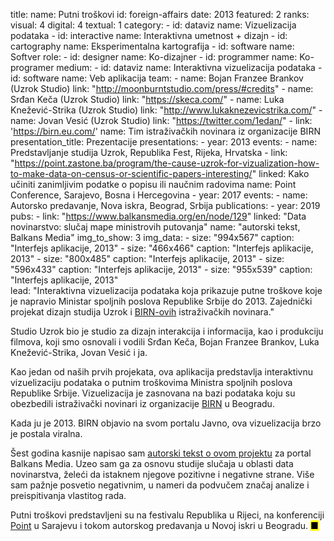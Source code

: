 title: 
    name: Putni troškovi
id: foreign-affairs
date: 2013
featured: 2
ranks:
    visual: 4
    digital: 4
    textual: 1
category: 
    - id: dataviz
      name: Vizuelizacija podataka
    - id: interactive
      name: Interaktivna umetnost + dizajn
    - id: cartography
      name: Eksperimentalna kartografija
    - id: software
      name: Softver
role:
    - id: designer
      name: Ko-dizajner
    - id: programmer
      name: Ko-programer
medium:
    - id: dataviz
      name: Interaktivna vizuelizacija podataka
    - id: software
      name: Veb aplikacija
team:
    - name: Bojan Franzee Brankov (Uzrok Studio)
      link: "http://moonburntstudio.com/press/#credits"
    - name: Srđan Keča (Uzrok Studio)
      link: "https://skeca.com/"
    - name: Luka Knežević-Strika (Uzrok Studio)
      link: "http://www.lukaknezevicstrika.com/"
    - name: Jovan Vesić (Uzrok Studio)
      link: "https://twitter.com/1edan/"
    - link: 'https://birn.eu.com/'
      name: Tim istraživačkih novinara iz organizacije BIRN
presentation_title: Prezentacije
presentations:
    - year: 2013
      events:
        - name: <span class='italic-style'>Predstavljanje studija Uzrok</span>, Republika Fest, Rijeka, Hrvatska
        - link: "https://point.zastone.ba/program/the-cause-uzrok-for-vizualization-how-to-make-data-on-census-or-scientific-papers-interesting/"
          linked: Kako učiniti zanimljivim podatke o popisu ili naučnim radovima
          name: Point Conference, Sarajevo, Bosna i Hercegovina
    - year: 2017
      events:
        - name: <span class='italic-style'>Autorsko predavanje</span>, Nova iskra, Beograd, Srbija
publications:
    - year: 2019
      pubs:
        - link: "https://www.balkansmedia.org/en/node/129"
          linked: "Data novinarstvo: slučaj mape ministrovih putovanja"
          name: "autorski tekst, Balkans Media"
img_to_show: 3
img_data:
    - size: "994x567"
      caption: "Interfejs aplikacije, 2013"
    - size: "466x466"
      caption: "Interfejs aplikacije, 2013"
    - size: "800x485"
      caption: "Interfejs aplikacije, 2013"
    - size: "596x433"
      caption: "Interfejs aplikacije, 2013"
    - size: "955x539"
      caption: "Interfejs aplikacije, 2013"   
lead: "Interaktivna vizuelizacija podataka koja prikazuje putne troškove koje je napravio Ministar spoljnih poslova Republike Srbije do 2013. Zajednički projekat dizajn studija Uzrok i <a href='https://birn.eu.com/' target='_blank'>BIRN-ovih</a> istraživačkih novinara."

Studio Uzrok bio je studio za dizajn interakcija i informacija, kao i produkciju filmova, koji smo osnovali i vodili Srđan Keča, Bojan Franzee Brankov, Luka Knežević-Strika, Jovan Vesić i ja. 

Kao jedan od naših prvih projekata, ova aplikacija predstavlja interaktivnu vizuelizaciju podataka o putnim troškovima Ministra spoljnih poslova Republike Srbije. Vizuelizacija je zasnovana na bazi podataka koju su obezbedili istraživački novinari iz organizacije <a href='https://birn.eu.com/' target='_blank'>BIRN</a> u Beogradu.

Kada ju je 2013. BIRN objavio na svom portalu <span class='italic-style'>Javno</span>, ova vizuelizacija brzo je postala viralna. 

Šest godina kasnije napisao sam <a href='https://www.balkansmedia.org/en/node/129' target='_blank'>autorski tekst o ovom projektu</a> za portal Balkans Media. Uzeo sam ga za osnovu studije slučaja u oblasti data novinarstva, želeći da istaknem njegove pozitivne i negativne strane. Više sam pažnje posvetio negativnim, u nameri da podvučem značaj analize i preispitivanja vlastitog rada.  

<span class='italic-style'>Putni troškovi</span> predstavljeni su na festivalu Republika u Rijeci, na konferenciji <a href='https://point.zastone.ba/program/the-cause-uzrok-for-vizualization-how-to-make-data-on-census-or-scientific-papers-interesting/' target='_blank'>Point</a> u Sarajevu i tokom autorskog predavanja u Novoj iskri u Beogradu. <mark>&#9632;</mark>